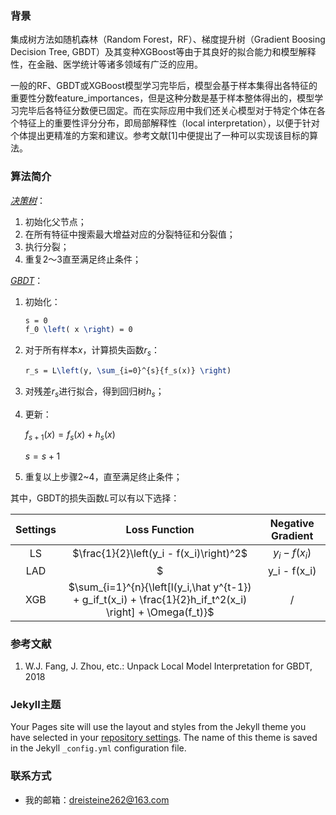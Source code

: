 
### 背景

集成树方法如随机森林（Random Forest，RF）、梯度提升树（Gradient Boosing Decision Tree, GBDT）及其变种XGBoost等由于其良好的拟合能力和模型解释性，在金融、医学统计等诸多领域有广泛的应用。

一般的RF、GBDT或XGBoost模型学习完毕后，模型会基于样本集得出各特征的重要性分数feature_importances，但是这种分数是基于样本整体得出的，模型学习完毕后各特征分数便已固定。而在实际应用中我们还关心模型对于特定个体在各个特征上的重要性评分分布，即局部解释性（local interpretation），以便于针对个体提出更精准的方案和建议。参考文献[1]中便提出了一种可以实现该目标的算法。



### 算法简介

*<u>决策树</u>*：

1. 初始化父节点；
2. 在所有特征中搜索最大增益对应的分裂特征和分裂值；
3. 执行分裂；
4. 重复2～3直至满足终止条件；



*<u>GBDT</u>*：

1. 初始化：
   ```latex
   s = 0
   f_0 \left( x \right) = 0
   ```
   
2. 对于所有样本$x$，计算损失函数$r_s$：
    ```latex
    r_s = L\left(y, \sum_{i=0}^{s}{f_s(x)} \right)
    ```

3. 对残差$r_s$进行拟合，得到回归树$h_s$；

4. 更新：

   $f_{s+1}(x)=f_s(x)+h_s(x)$

   $s = s + 1$

5. 重复以上步骤2~4，直至满足终止条件；

其中，GBDT的损失函数$L$可以有以下选择：

| Settings |                        Loss Function                         |     Negative Gradient      |
| :------: | :----------------------------------------------------------: | :------------------------: |
|    LS    |           $\frac{1}{2}\left(y_i - f(x_i)\right)^2$           |       $y_i - f(x_i)$       |
|   LAD    |                       $|y_i - f(x_i)|$                       | ${\rm sign}(y_i - f(x_i))$ |
|   XGB    | $\sum_{i=1}^{n}{\left[l(y_i,\hat y^{t-1}) + g_if_t(x_i) + \frac{1}{2}h_if_t^2(x_i) \right] + \Omega(f_t)}$ |             /              |





### 参考文献

1. W.J. Fang, J. Zhou, etc.: Unpack Local Model Interpretation for GBDT, 2018

   

### Jekyll主题

Your Pages site will use the layout and styles from the Jekyll theme you have selected in your [repository settings](https://github.com/Ulti-Dreisteine/local-interpretation-for-gbdt/settings). The name of this theme is saved in the Jekyll `_config.yml` configuration file.



### 联系方式

- 我的邮箱：dreisteine262@163.com


